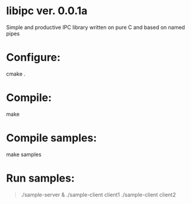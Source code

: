 # libipc ver. 0.0.1a
Simple and productive IPC library written on pure C and based on named pipes

# Configure:
cmake .

# Compile:
make

# Compile samples:
make samples

# Run samples:
> ./sample-server &
> ./sample-client client1
> ./sample-client client2
